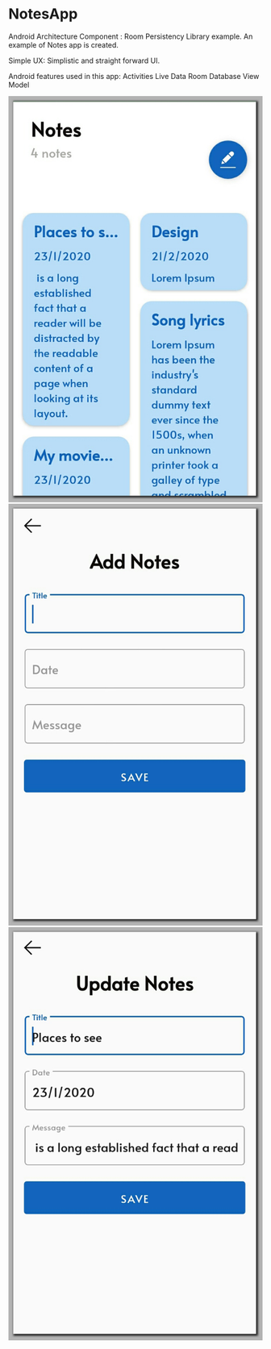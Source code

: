 # NotesApp
Android Architecture Component : Room Persistency Library example. An example of Notes app is created.

Simple UX: Simplistic and straight forward UI.

Android features used in this app: 
Activities
Live Data
Room Database
View Model

![image](https://github.com/swatii-solanki/NotesApp/blob/master/screenshots/NotesDashboard.png)
![image](https://github.com/swatii-solanki/NotesApp/blob/master/screenshots/AddNotes.png)
![image](https://github.com/swatii-solanki/NotesApp/blob/master/screenshots/UpdateNotes.png)
